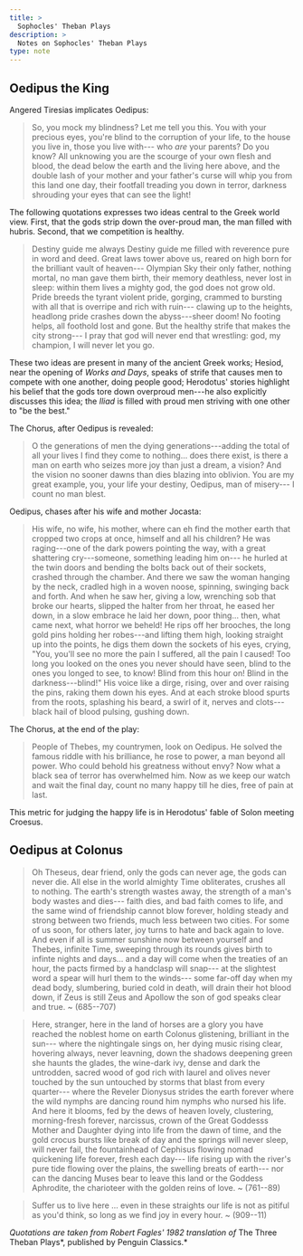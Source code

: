 ```yaml
---
title: >
  Sophocles' Theban Plays
description: >
  Notes on Sophocles' Theban Plays
type: note
---
```


## Oedipus the King

Angered Tiresias implicates Oedipus:

> So, you mock my blindness? Let me tell you this.
> You with your precious eyes,
> you're blind to the corruption of your life,
> to the house you live in, those you live with---
> who _are_ your parents? Do you know? All unknowing
> you are the scourge of your own flesh and blood,
> the dead below the earth and the living here above,
> and the double lash of your mother and your father's curse
> will whip you from this land one day, their footfall
> treading you down in terror, darkness shrouding
> your eyes that can see the light!

The following quotations expresses two ideas central to the Greek world view. First, that the gods strip down the over-proud man, the man filled with hubris. Second, that we competition is healthy.

> Destiny guide me always
> Destiny guide me filled with reverence
> pure in word and deed.
> Great laws tower above us, reared on high
> born for the brilliant vault of heaven---
> Olympian Sky their only father,
> nothing mortal, no man gave them birth,
> their memory deathless, never lost in sleep:
> within them lives a mighty god, the god does not
> grow old. Pride breeds the tyrant
> violent pride, gorging, crammed to bursting
> with all that is overripe and rich with ruin---
> clawing up to the heights, headlong pride
> crashes down the abyss---sheer doom!
> No footing helps, all foothold lost and gone.
> But the healthy strife that makes the city strong---
> I pray that god will never end that wrestling:
> god, my champion, I will never let you go.

These two ideas are present in many of the ancient Greek works; Hesiod, near the opening of _Works and Days_, speaks of strife that causes men to compete with one another, doing people good; Herodotus' stories highlight his belief that the gods tore down overproud men---he also explicitly discusses this idea; the _Iliad_ is filled with proud men striving with one other to "be the best."

The Chorus, after Oedipus is revealed:

> O the generations of men
> the dying generations---adding the total
> of all your lives I find they come to nothing...
> does there exist, is there a man on earth
> who seizes more joy than just a dream, a vision?
> And the vision no sooner dawns than dies
> blazing into oblivion.
> You are my great example, you, your life
> your destiny, Oedipus, man of misery---
> I count no man blest.

Oedipus, chases after his wife and mother Jocasta:

> His wife,
> no wife, his mother, where can eh find the mother earth
> that cropped two crops at once, himself and all his children?
> He was raging---one of the dark powers pointing the way,
> with a great shattering cry---someone, something leading him on---
> he hurled at the twin doors and bending the bolts back
> out of their sockets, crashed through the chamber.
> And there we saw the woman hanging by the neck,
> cradled high in a woven noose, spinning,
> swinging back and forth. And when he saw her,
> giving a low, wrenching sob that broke our hearts,
> slipped the halter from her throat, he eased her down,
> in a slow embrace he laid her down, poor thing...
> then, what came next, what horror we beheld!
> He rips off her brooches, the long gold pins
> holding her robes---and lifting them high,
> looking straight up into the points,
> he digs them down the sockets of his eyes, crying, "You,
> you'll see no more the pain I suffered, all the pain I caused!
> Too long you looked on the ones you never should have seen,
> blind to the ones you longed to see, to know! Blind
> from this hour on! Blind in the darkness---blind!"
> His voice like a dirge, rising, over and over
> raising the pins, raking them down his eyes.
> And at each stroke blood spurts from the roots,
> splashing his beard, a swirl of it, nerves and clots---
> black hail of blood pulsing, gushing down.

The Chorus, at the end of the play:

> People of Thebes, my countrymen, look on Oedipus.
> He solved the famous riddle with his brilliance,
> he rose to power, a man beyond all power.
> Who could behold his greatness without envy?
> Now what a black sea of terror has overwhelmed him.
> Now as we keep our watch and wait the final day,
> count no many happy till he dies, free of pain at last.

This metric for judging the happy life is in Herodotus' fable of Solon meeting Croesus.

## Oedipus at Colonus

> Oh Theseus,
> dear friend, only the gods can never age,
> the gods can never die. All else in the world
> almighty Time obliterates, crushes all
> to nothing. The earth's strength wastes away,
> the strength of a man's body wastes and dies---
> faith dies, and bad faith comes to life,
> and the same wind of friendship cannot blow forever,
> holding steady and strong between two friends,
> much less between two cities.
> For some of us soon, for others later,
> joy turns to hate and back again to love.
> And even if all is summer sunshine now
> between yourself and Thebes,
> infinite Time, sweeping through its rounds
> gives birth to infinte nights and days...
> and a day will come when the treaties of an hour,
> the pacts firmed by a handclasp will snap---
> at the slightest word a spear will hurl them to the winds---
> some far-off day when my dead body, slumbering, buried
> cold in death, will drain their hot blood down,
> if Zeus is still Zeus and Apollow the son of god
> speaks clear and true.
> ~ (685--707)

> Here, stranger,
> here in the land of horses are a glory
> you have reached the noblest home on earth
> Colonus glistening, brilliant in the sun---
> where the nightingale sings on,
> her dying music rising clear,
> hovering always, never leavning,
> down the shadows deepening green
> she haunts the glades, the wine-dark ivy,
> dense and dark the untrodden, sacred wood of god
> rich with laurel and olives never touched by the sun
> untouched by storms that blast from every quarter---
> where the Reveler Dionysus strides the earth forever
> where the wild nymphs are dancing round him
> nymphs who nursed his life.
> And here it blooms, fed by the dews of heaven
> lovely, clustering, morning-fresh forever,
> narcissus, crown of the Great Goddesss
> Mother and Daughter dying
> into life from the dawn of time,
> and the gold crocus bursts like break of day
> and the springs will never sleep, will never fail,
> the fountainhead of Cephisus flowing nomad
> quickening life forever, fresh each day---
> life rising up with the river's pure tide
> flowing over the plains, the swelling breats of earth---
> nor can the dancing Muses bear to leave this land
> or the Goddess Aphrodite, the charioteer
> with the golden reins of love.
> ~ (761--89)

> Suffer us to live here ... even in these straights
> our life is not as pitiful as you'd think,
> so long as we find joy in every hour.
> ~ (909--11)


*Quotations are taken from Robert Fagles' 1982 translation of* The Three Theban Plays*, published by Penguin Classics.*
